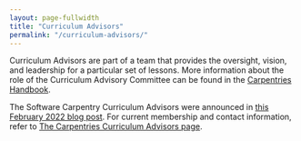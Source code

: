 ```yaml
---
layout: page-fullwidth
title: "Curriculum Advisors"
permalink: "/curriculum-advisors/"
---
```


Curriculum Advisors are part of a team that provides the oversight, 
vision, and leadership for a particular set of lessons. More information 
about the role of the Curriculum Advisory Committee can be found in the
[Carpentries Handbook](https://docs.carpentries.org/topic_folders/lesson_development/curriculum_advisory_committees.html#). 

The Software Carpentry Curriculum Advisors were announced in [this February 2022 blog post](https://carpentries.org/blog/2022/02/announcing-new-cacs/).  For current membership and contact information, refer to [The Carpentries Curriculum Advisors page](https://carpentries.org/curriculum-advisors/).
